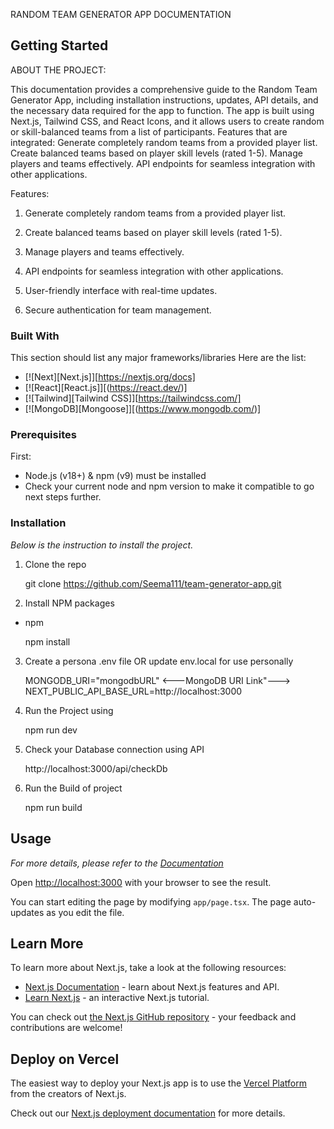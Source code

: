 RANDOM TEAM GENERATOR APP DOCUMENTATION


<!-- GETTING STARTED -->
## Getting Started

ABOUT THE PROJECT: 

This documentation provides a comprehensive guide to the Random Team Generator App, including installation instructions, updates, API details, and the necessary data required for the app to function. The app is built using Next.js, Tailwind CSS, and React Icons, and it allows users to create random or skill-balanced teams from a list of participants. Features that are integrated:
Generate completely random teams from a provided player list.
Create balanced teams based on player skill levels (rated 1-5).
Manage players and teams effectively.
API endpoints for seamless integration with other applications.

Features:

1. Generate completely random teams from a provided player list.

2. Create balanced teams based on player skill levels (rated 1-5).

3. Manage players and teams effectively.

4. API endpoints for seamless integration with other applications.

5. User-friendly interface with real-time updates.

6. Secure authentication for team management.



### Built With

This section should list any major frameworks/libraries Here are the list:

* [![Next][Next.js]][https://nextjs.org/docs]
* [![React][React.js]][(https://react.dev/)]
* [![Tailwind][Tailwind CSS]][https://tailwindcss.com/]
* [![MongoDB][Mongoose]][(https://www.mongodb.com/)]


### Prerequisites

First:

- Node.js (v18+) & npm (v9) must be installed
- Check your current node and npm version to make it compatible to go next steps further.

### Installation

_Below is the instruction to install the project._

1. Clone the repo
   
   git clone https://github.com/Seema111/team-generator-app.git


2. Install NPM packages
   
* npm
  
  npm install



3. Create a persona .env file OR update env.local for use personally
   
   MONGODB_URI="mongodbURL" <---MongoDB URI Link"--->
   NEXT_PUBLIC_API_BASE_URL=http://localhost:3000


4. Run the Project using 
   
    npm run dev

5. Check your Database connection using API
   
    http://localhost:3000/api/checkDb

4. Run the Build of project
   
    npm run build


<!-- USAGE EXAMPLES -->
## Usage

_For more details, please refer to the [Documentation](https://docs.google.com/document/d/1mgogjezMq0cg0FxM8ZZQZ__2Bm7r6XXGZSfplgWt-MU/edit?usp=sharing)_

Open [http://localhost:3000](http://localhost:3000) with your browser to see the result.

You can start editing the page by modifying `app/page.tsx`. The page auto-updates as you edit the file.

## Learn More

To learn more about Next.js, take a look at the following resources:

- [Next.js Documentation](https://nextjs.org/docs) - learn about Next.js features and API.
- [Learn Next.js](https://nextjs.org/learn) - an interactive Next.js tutorial.

You can check out [the Next.js GitHub repository](https://github.com/vercel/next.js) - your feedback and contributions are welcome!

## Deploy on Vercel

The easiest way to deploy your Next.js app is to use the [Vercel Platform](https://vercel.com/new?utm_medium=default-template&filter=next.js&utm_source=create-next-app&utm_campaign=create-next-app-readme) from the creators of Next.js.

Check out our [Next.js deployment documentation](https://nextjs.org/docs/app/building-your-application/deploying) for more details.
